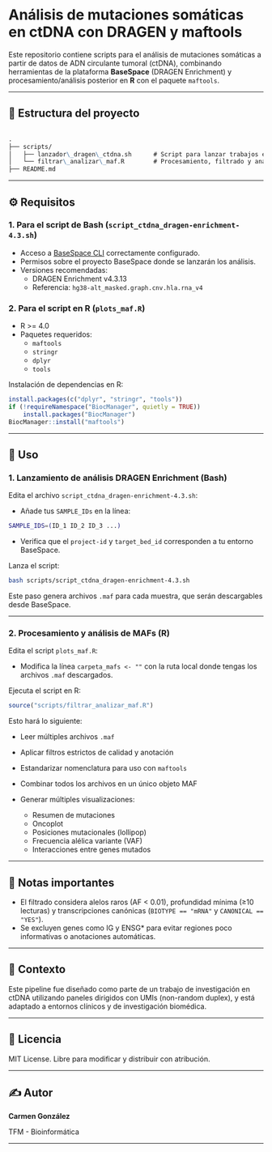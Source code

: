 # Análisis de mutaciones somáticas en ctDNA con DRAGEN y maftools

Este repositorio contiene scripts para el análisis de mutaciones somáticas a partir de datos de ADN circulante tumoral (ctDNA), combinando herramientas de la plataforma **BaseSpace** (DRAGEN Enrichment) y procesamiento/análisis posterior en **R** con el paquete `maftools`.

---

## 📁 Estructura del proyecto


```markdown

.
├── scripts/
│   ├── lanzador\_dragen\_ctdna.sh      # Script para lanzar trabajos en BaseSpace (Bash)
│   └── filtrar\_analizar\_maf.R        # Procesamiento, filtrado y análisis de archivos MAF (R)
├── README.md

```

---

## ⚙️ Requisitos

### 1. Para el script de Bash (`script_ctdna_dragen-enrichment-4.3.sh`)
- Acceso a [BaseSpace CLI](https://developer.basespace.illumina.com/docs/content/documentation/cli/cli-overview) correctamente configurado.
- Permisos sobre el proyecto BaseSpace donde se lanzarán los análisis.
- Versiones recomendadas:
  - DRAGEN Enrichment v4.3.13
  - Referencia: `hg38-alt_masked.graph.cnv.hla.rna_v4`

### 2. Para el script en R (`plots_maf.R`)
- R >= 4.0
- Paquetes requeridos:
  - `maftools`
  - `stringr`
  - `dplyr`
  - `tools`

Instalación de dependencias en R:
```r
install.packages(c("dplyr", "stringr", "tools"))
if (!requireNamespace("BiocManager", quietly = TRUE))
    install.packages("BiocManager")
BiocManager::install("maftools")
````

---

## 🚀 Uso

### 1. Lanzamiento de análisis DRAGEN Enrichment (Bash)

Edita el archivo `script_ctdna_dragen-enrichment-4.3.sh`:

* Añade tus `SAMPLE_IDs` en la línea:

```bash
SAMPLE_IDS=(ID_1 ID_2 ID_3 ...)
```

* Verifica que el `project-id` y `target_bed_id` corresponden a tu entorno BaseSpace.

Lanza el script:

```bash
bash scripts/script_ctdna_dragen-enrichment-4.3.sh
```

Este paso genera archivos `.maf` para cada muestra, que serán descargables desde BaseSpace.

---

### 2. Procesamiento y análisis de MAFs (R)

Edita el script `plots_maf.R`:

* Modifica la línea `carpeta_mafs <- ""` con la ruta local donde tengas los archivos `.maf` descargados.

Ejecuta el script en R:

```r
source("scripts/filtrar_analizar_maf.R")
```

Esto hará lo siguiente:

* Leer múltiples archivos `.maf`
* Aplicar filtros estrictos de calidad y anotación
* Estandarizar nomenclatura para uso con `maftools`
* Combinar todos los archivos en un único objeto MAF
* Generar múltiples visualizaciones:

  * Resumen de mutaciones
  * Oncoplot
  * Posiciones mutacionales (lollipop)
  * Frecuencia alélica variante (VAF)
  * Interacciones entre genes mutados

---

## 📌 Notas importantes

* El filtrado considera alelos raros (AF < 0.01), profundidad mínima (≥10 lecturas) y transcripciones canónicas (`BIOTYPE == "mRNA"` y `CANONICAL == "YES"`).
* Se excluyen genes como IG y ENSG\* para evitar regiones poco informativas o anotaciones automáticas.

---

## 🧬 Contexto

Este pipeline fue diseñado como parte de un trabajo de investigación en ctDNA utilizando paneles dirigidos con UMIs (non-random duplex), y está adaptado a entornos clínicos y de investigación biomédica.

---

## 📄 Licencia

MIT License. Libre para modificar y distribuir con atribución.

---

## ✍️ Autor

**Carmen González**

TFM - Bioinformática

---

